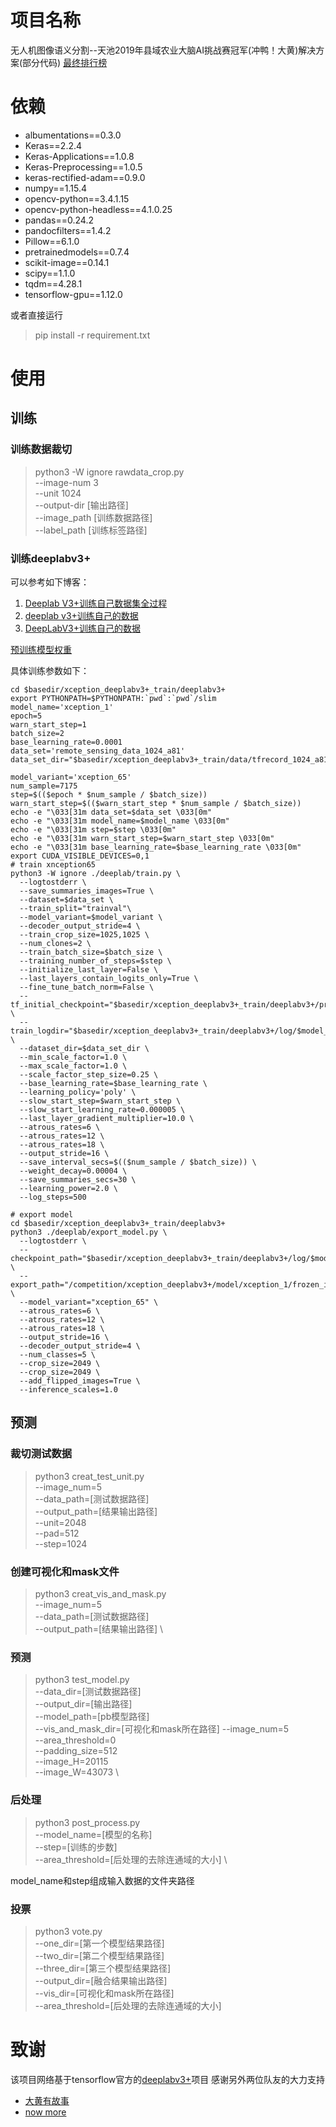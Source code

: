 # 项目名称

无人机图像语义分割--天池2019年县域农业大脑AI挑战赛冠军(冲鸭！大黄)解决方案(部分代码)
[最终排行榜](https://tianchi.aliyun.com/competition/entrance/231717/rankingList)
# 依赖

* albumentations==0.3.0
* Keras==2.2.4
* Keras-Applications==1.0.8
* Keras-Preprocessing==1.0.5
* keras-rectified-adam==0.9.0
* numpy==1.15.4
* opencv-python==3.4.1.15
* opencv-python-headless==4.1.0.25
* pandas==0.24.2
* pandocfilters==1.4.2
* Pillow==6.1.0
* pretrainedmodels==0.7.4
* scikit-image==0.14.1
* scipy==1.1.0
* tqdm==4.28.1
* tensorflow-gpu==1.12.0

或者直接运行
> pip install -r requirement.txt

# 使用
## 训练
### 训练数据裁切
> python3 -W ignore rawdata_crop.py \
--image-num 3 \
--unit 1024 \
--output-dir [输出路径] \
--image_path [训练数据路径] \
--label_path [训练标签路径]
### 训练deeplabv3+
可以参考如下博客：
1. [Deeplab V3+训练自己数据集全过程](https://blog.csdn.net/jairana/article/details/83900226)
2. [deeplab v3+训练自己的数据](https://blog.csdn.net/ncloveqy/article/details/82285106)
3. [DeepLabV3+训练自己的数据](https://blog.csdn.net/PNAN222/article/details/89450711)

[预训练模型权重](http://download.tensorflow.org/models/deeplab_cityscapes_xception71_trainvalfine_2018_09_08.tar.gz)

具体训练参数如下：
```shell
cd $basedir/xception_deeplabv3+_train/deeplabv3+
export PYTHONPATH=$PYTHONPATH:`pwd`:`pwd`/slim
model_name='xception_1'
epoch=5
warn_start_step=1
batch_size=2
base_learning_rate=0.0001
data_set='remote_sensing_data_1024_a81'
data_set_dir="$basedir/xception_deeplabv3+_train/data/tfrecord_1024_a81"

model_variant='xception_65'
num_sample=7175
step=$(($epoch * $num_sample / $batch_size))
warn_start_step=$(($warn_start_step * $num_sample / $batch_size))
echo -e "\033[31m data_set=$data_set \033[0m"
echo -e "\033[31m model_name=$model_name \033[0m"
echo -e "\033[31m step=$step \033[0m"
echo -e "\033[31m warn_start_step=$warn_start_step \033[0m"
echo -e "\033[31m base_learning_rate=$base_learning_rate \033[0m"
export CUDA_VISIBLE_DEVICES=0,1
# train xnception65
python3 -W ignore ./deeplab/train.py \
  --logtostderr \
  --save_summaries_images=True \
  --dataset=$data_set \
  --train_split="trainval"\
  --model_variant=$model_variant \
  --decoder_output_stride=4 \
  --train_crop_size=1025,1025 \
  --num_clones=2 \
  --train_batch_size=$batch_size \
  --training_number_of_steps=$step \
  --initialize_last_layer=False \
  --last_layers_contain_logits_only=True \
  --fine_tune_batch_norm=False \
  --tf_initial_checkpoint="$basedir/xception_deeplabv3+_train/deeplabv3+/pretrain_model/deeplabv3_pascal_trainval_2018_01_04/deeplabv3_pascal_trainval/model.ckpt" \
  --train_logdir="$basedir/xception_deeplabv3+_train/deeplabv3+/log/$model_name" \
  --dataset_dir=$data_set_dir \
  --min_scale_factor=1.0 \
  --max_scale_factor=1.0 \
  --scale_factor_step_size=0.25 \
  --base_learning_rate=$base_learning_rate \
  --learning_policy='poly' \
  --slow_start_step=$warn_start_step \
  --slow_start_learning_rate=0.000005 \
  --last_layer_gradient_multiplier=10.0 \
  --atrous_rates=6 \
  --atrous_rates=12 \
  --atrous_rates=18 \
  --output_stride=16 \
  --save_interval_secs=$(($num_sample / $batch_size)) \
  --weight_decay=0.00004 \
  --save_summaries_secs=30 \
  --learning_power=2.0 \
  --log_steps=500

# export model
cd $basedir/xception_deeplabv3+_train/deeplabv3+
python3 ./deeplab/export_model.py \
  --logtostderr \
  --checkpoint_path="$basedir/xception_deeplabv3+_train/deeplabv3+/log/$model_name/model.ckpt-$step" \
  --export_path="/competition/xception_deeplabv3+/model/xception_1/frozen_inference_graph.pb" \
  --model_variant="xception_65" \
  --atrous_rates=6 \
  --atrous_rates=12 \
  --atrous_rates=18 \
  --output_stride=16 \
  --decoder_output_stride=4 \
  --num_classes=5 \
  --crop_size=2049 \
  --crop_size=2049 \
  --add_flipped_images=True \
  --inference_scales=1.0

```

## 预测

### 裁切测试数据
> python3 creat_test_unit.py \
--image_num=5 \
--data_path=[测试数据路径] \
--output_path=[结果输出路径] \
--unit=2048 \
--pad=512 \
--step=1024

### 创建可视化和mask文件
> python3 creat_vis_and_mask.py \
--image_num=5 \
--data_path=[测试数据路径] \
--output_path=[结果输出路径] \

### 预测

>python3 test_model.py \
--data_dir=[测试数据路径] \
--output_dir=[输出路径] \
--model_path=[pb模型路径] \
--vis_and_mask_dir=[可视化和mask所在路径]
--image_num=5 \
--area_threshold=0 \
--padding_size=512 \
--image_H=20115 \
--image_W=43073 \

### 后处理

> python3 post_process.py \
--model_name=[模型的名称] \
--step=[训练的步数] \
--area_threshold=[后处理的去除连通域的大小] \

model_name和step组成输入数据的文件夹路径
### 投票

> python3 vote.py \
--one_dir=[第一个模型结果路径] \
--two_dir=[第二个模型结果路径] \
--three_dir=[第三个模型结果路径] \
--output_dir=[融合结果输出路径] \
--vis_dir=[可视化和mask所在路径] \
--area_threshold=[后处理的去除连通域的大小]

# 致谢
该项目网络基于tensorflow官方的[deeplabv3+](https://github.com/tensorflow/models/tree/master/research/deeplab)项目
感谢另外两位队友的大力支持
* [大黄有故事](https://tianchi.aliyun.com/home/science/scienceDetail?userId=1095279178743)
* [now more](https://tianchi.aliyun.com/home/science/scienceDetail?userId=1095279428856)

